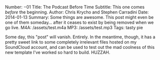 Number: &minus;01
Title: The Podcast Before Time
Subtitle: This one comes <em>before</em> the beginning.
Author: Chris Krycho and Stephen Carradini
Date: 2014-01-13
Summary: Some things are awesome. This post might even be one of them someday…
    after it ceases to exist by being removed when we go live.
M4A: /assets/test.m4a
MP3: /assets/test.mp3
Tags: tasty pie

Some day, this "post" will vanish. Entirely. In the meantime, though, it has a
pretty sweet link to some completely irrelevant files hosted on my SoundCloud
account, and can be used to test out the mad coolness of this new template I've
worked so hard to build. HUZZAH.
